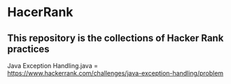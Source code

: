 # HacerRank
## This repository is the collections of Hacker Rank practices


Java Exception Handling.java = https://www.hackerrank.com/challenges/java-exception-handling/problem

